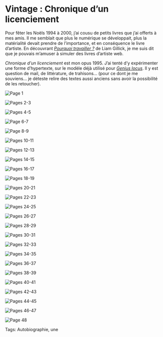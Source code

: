 # Vintage : Chronique d&#8217;un licenciement

Pour fêter les Noëls 1994 à 2000, j’ai cousu de petits livres que j’ai offerts à mes amis. Il me semblait que plus le numérique se développait, plus la matérialité devait prendre de l’importance, et en conséquence le livre d’artiste. En découvrant [*Pourquoi travailler ?*](http://www.liamgillick.info/home/texts/pourquoi-travailler) de Liam Gillick, je me suis dit que je pouvais m’amuser à simuler des livres d’artiste web.<span id="more-35925"></span>

*Chronique d’un licenciement* est mon opus 1995. J’ai tenté d’y expérimenter une forme d’hypertexte, sur le modèle déjà utilisé pour [*Genius locus*](http://blog.tcrouzet.com/genius-locus/). Il y est question de mail, de littérature, de trahisons… (pour ce dont je me souviens... je déteste relire des textes aussi anciens sans avoir la possibilité de les retoucher).

![Page 1](https://tcrouzet.com/images_tc/2014/06/cr1.jpg)

![Pages 2-3](https://tcrouzet.com/images_tc/2014/06/cr3.jpg)

![Pages 4-5](https://tcrouzet.com/images_tc/2014/06/cr5.jpg)

![Page 6-7](https://tcrouzet.com/images_tc/2014/06/cr7.jpg)

![Page 8-9](https://tcrouzet.com/images_tc/2014/06/cr9.jpg)

![Pages 10-11](https://tcrouzet.com/images_tc/2014/06/cr11.jpg)

![Pages 12-13](https://tcrouzet.com/images_tc/2014/06/cr13.jpg)

![Pages 14-15](https://tcrouzet.com/images_tc/2014/06/cr15.jpg)

![Pages 16-17](https://tcrouzet.com/images_tc/2014/06/cr17.jpg)

![Pages 18-19](https://tcrouzet.com/images_tc/2014/06/cr19.jpg)

![Pages 20-21](https://tcrouzet.com/images_tc/2014/06/cr21.jpg)

![Pages 22-23](https://tcrouzet.com/images_tc/2014/06/cr23.jpg)

![Pages 24-25](https://tcrouzet.com/images_tc/2014/06/cr25.jpg)

![Pages 26-27](https://tcrouzet.com/images_tc/2014/06/cr27.jpg)

![Pages 28-29](https://tcrouzet.com/images_tc/2014/06/cr29.jpg)

![Pages 30-31](https://tcrouzet.com/images_tc/2014/06/cr31.jpg)

![Pages 32-33](https://tcrouzet.com/images_tc/2014/06/cr33.jpg)

![Pages 34-35](https://tcrouzet.com/images_tc/2014/06/cr35.jpg)

![Pages 36-37](https://tcrouzet.com/images_tc/2014/06/cr37.jpg)

![Pages 38-39](https://tcrouzet.com/images_tc/2014/06/cr39.jpg)

![Pages 40-41](https://tcrouzet.com/images_tc/2014/06/cr41.jpg)

![Pages 42-43](https://tcrouzet.com/images_tc/2014/06/cr43.jpg)

![Pages 44-45](https://tcrouzet.com/images_tc/2014/06/cr45.jpg)

![Pages 46-47](https://tcrouzet.com/images_tc/2014/06/cr47.jpg)

![Page 48](https://tcrouzet.com/images_tc/2014/06/cr48.jpg)



Tags: Autobiographie, une